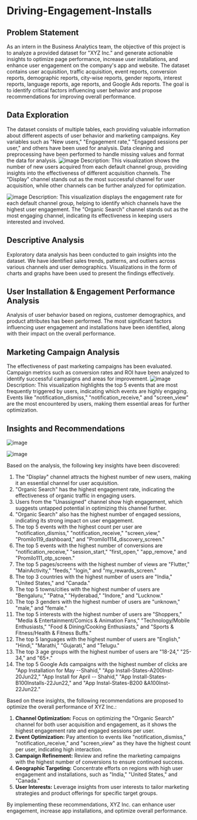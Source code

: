 # Driving-Engagement-Installs

## Problem Statement
As an intern in the Business Analytics team, the objective of this project is to analyze a provided dataset for "XYZ Inc." and generate actionable insights to optimize page performance, increase user installations, and enhance user engagement on the company's app and website. The dataset contains user acquisition, traffic acquisition, event reports, conversion reports, demographic reports, city-wise reports, gender reports, interest reports, language reports, age reports, and Google Ads reports. The goal is to identify critical factors influencing user behavior and propose recommendations for improving overall performance.

## Data Exploration
The dataset consists of multiple tables, each providing valuable information about different aspects of user behavior and marketing campaigns. Key variables such as "New users," "Engagement rate," "Engaged sessions per user," and others have been used for analysis. Data cleaning and preprocessing have been performed to handle missing values and format the data for analysis.
![image](https://github.com/sahil-jamwal/Driving-Engagement-Installs/assets/120573909/6d8603ca-b556-4d61-9c25-2a3e5ddd9356)
Description: This visualization shows the number of new users acquired from each default channel group, providing insights into the effectiveness of different acquisition channels. The "Display" channel stands out as the most successful channel for user acquisition, while other channels can be further analyzed for optimization.

![image](https://github.com/sahil-jamwal/Driving-Engagement-Installs/assets/120573909/e8257aa4-92fa-4916-82f9-a168fbe8786e)
Description: This visualization displays the engagement rate for each default channel group, helping to identify which channels have the highest user engagement. The "Organic Search" channel stands out as the most engaging channel, indicating its effectiveness in keeping users interested and involved.


## Descriptive Analysis
Exploratory data analysis has been conducted to gain insights into the dataset. We have identified sales trends, patterns, and outliers across various channels and user demographics. Visualizations in the form of charts and graphs have been used to present the findings effectively.

## User Installation & Engagement Performance Analysis
Analysis of user behavior based on regions, customer demographics, and product attributes has been performed. The most significant factors influencing user engagement and installations have been identified, along with their impact on the overall performance.

## Marketing Campaign Analysis
The effectiveness of past marketing campaigns has been evaluated. Campaign metrics such as conversion rates and ROI have been analyzed to identify successful campaigns and areas for improvement.
![image](https://github.com/sahil-jamwal/Driving-Engagement-Installs/assets/120573909/b1863333-5ad0-419c-8d3e-440a9a0af51a)
Description: This visualization highlights the top 5 events that are most frequently triggered by users, indicating which events are highly engaging. Events like "notification_dismiss," "notification_receive," and "screen_view" are the most encountered by users, making them essential areas for further optimization.

## Insights and Recommendations

![image](https://github.com/sahil-jamwal/Driving-Engagement-Installs/assets/120573909/49a3c6ed-8fcd-4174-9960-39439e49eba9)

![image](https://github.com/sahil-jamwal/Driving-Engagement-Installs/assets/120573909/030df4b9-a55f-4a75-b6e1-10f63bb48c35)


Based on the analysis, the following key insights have been discovered:

1. The "Display" channel attracts the highest number of new users, making it an essential channel for user acquisition.
2. "Organic Search" has the highest engagement rate, indicating the effectiveness of organic traffic in engaging users.
3. Users from the "Unassigned" channel show high engagement, which suggests untapped potential in optimizing this channel further.
4. "Organic Search" also has the highest number of engaged sessions, indicating its strong impact on user engagement.
5. The top 5 events with the highest count per user are "notification_dismiss," "notification_receive," "screen_view," "Promilo119_dashboard," and "Promilo1114_discovery_screen."
6. The top 5 events with the highest number of conversions are "notification_receive," "session_start," "first_open," "app_remove," and "Promilo111_otp_screen."
7. The top 5 pages/screens with the highest number of views are "Flutter," "MainActivity," "feeds," "login," and "my_rewards_screen."
8. The top 3 countries with the highest number of users are "India," "United States," and "Canada."
9. The top 5 towns/cities with the highest number of users are "Bengaluru," "Patna," "Hyderabad," "Indore," and "Lucknow."
10. The top 3 genders with the highest number of users are "unknown," "male," and "female."
11. The top 5 interests with the highest number of users are "Shoppers," "Media & Entertainment/Comics & Animation Fans," "Technology/Mobile Enthusiasts," "Food & Dining/Cooking Enthusiasts," and "Sports & Fitness/Health & Fitness Buffs."
12. The top 5 languages with the highest number of users are "English," "Hindi," "Marathi," "Gujarati," and "Telugu."
13. The top 3 age groups with the highest number of users are "18-24," "25-34," and "65+."
14. The top 5 Google Ads campaigns with the highest number of clicks are "App Installation for May --Shahid," "App Install-States-A200Inst-20Jun22," "App Install for April -- Shahid," "App Install-States-B100Installs-22Jun22," and "App Instal-States-B200 &A100Inst-22Jun22."

Based on these insights, the following recommendations are proposed to optimize the overall performance of XYZ Inc.:

1. **Channel Optimization:** Focus on optimizing the "Organic Search" channel for both user acquisition and engagement, as it shows the highest engagement rate and engaged sessions per user.
2. **Event Optimization:** Pay attention to events like "notification_dismiss," "notification_receive," and "screen_view" as they have the highest count per user, indicating high interaction.
3. **Campaign Refinement:** Review and refine the marketing campaigns with the highest number of conversions to ensure continued success.
4. **Geographic Targeting:** Concentrate efforts on regions with high user engagement and installations, such as "India," "United States," and "Canada."
5. **User Interests:** Leverage insights from user interests to tailor marketing strategies and product offerings for specific target groups.

By implementing these recommendations, XYZ Inc. can enhance user engagement, increase app installations, and optimize overall performance.
